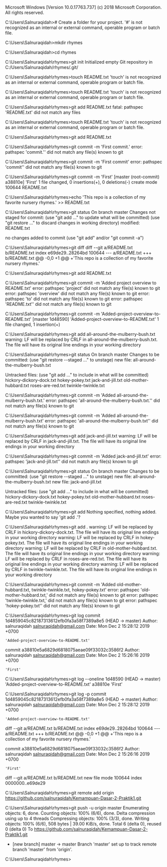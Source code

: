Microsoft Windows [Version 10.0.17763.737]
(c) 2018 Microsoft Corporation. All rights reserved.

C:\Users\Salnuraqidah># Create a folder for your project.
'#' is not recognized as an internal or external command,
operable program or batch file.

C:\Users\Salnuraqidah>mkdir rhymes

C:\Users\Salnuraqidah>cd rhymes

C:\Users\Salnuraqidah\rhymes>git init
Initialized empty Git repository in C:/Users/Salnuraqidah/rhymes/.git/

C:\Users\Salnuraqidah\rhymes>touch README.txt
'touch' is not recognized as an internal or external command,
operable program or batch file.

C:\Users\Salnuraqidah\rhymes>touch README.txt
'touch' is not recognized as an internal or external command,
operable program or batch file.

C:\Users\Salnuraqidah\rhymes>git add README.txt
fatal: pathspec 'README.txt' did not match any files

C:\Users\Salnuraqidah\rhymes>touch README.txt
'touch' is not recognized as an internal or external command,
operable program or batch file.

C:\Users\Salnuraqidah\rhymes>git add README.txt

C:\Users\Salnuraqidah\rhymes>git commit -m 'First commit.'
error: pathspec 'commit.'' did not match any file(s) known to git

C:\Users\Salnuraqidah\rhymes>git commit -m 'First commit'
error: pathspec 'commit'' did not match any file(s) known to git

C:\Users\Salnuraqidah\rhymes>git commit -m 'First'
[master (root-commit) a38810e] 'First'
 1 file changed, 0 insertions(+), 0 deletions(-)
 create mode 100644 README.txt

C:\Users\Salnuraqidah\rhymes>echo 'This repo is a collection of my favorite nursery rhymes.' >> README.txt

C:\Users\Salnuraqidah\rhymes>git status
On branch master
Changes not staged for commit:
  (use "git add <file>..." to update what will be committed)
  (use "git restore <file>..." to discard changes in working directory)
        modified:   README.txt

no changes added to commit (use "git add" and/or "git commit -a")

C:\Users\Salnuraqidah\rhymes>git diff
diff --git a/README.txt b/README.txt
index e69de29..28264bd 100644
--- a/README.txt
+++ b/README.txt
@@ -0,0 +1 @@
+'This repo is a collection of my favorite nursery rhymes.'

C:\Users\Salnuraqidah\rhymes>git add README.txt

C:\Users\Salnuraqidah\rhymes>git commit -m 'Added project overview to README.txt'
error: pathspec 'project' did not match any file(s) known to git
error: pathspec 'overview' did not match any file(s) known to git
error: pathspec 'to' did not match any file(s) known to git
error: pathspec 'README.txt'' did not match any file(s) known to git

C:\Users\Salnuraqidah\rhymes>git commit -m 'Added-project-overview-to-README.txt'
[master 1d48590] 'Added-project-overview-to-README.txt'
 1 file changed, 1 insertion(+)

C:\Users\Salnuraqidah\rhymes>git add all-around-the-mulberry-bush.txt
warning: LF will be replaced by CRLF in all-around-the-mulberry-bush.txt.
The file will have its original line endings in your working directory

C:\Users\Salnuraqidah\rhymes>git status
On branch master
Changes to be committed:
  (use "git restore --staged <file>..." to unstage)
        new file:   all-around-the-mulberry-bush.txt

Untracked files:
  (use "git add <file>..." to include in what will be committed)
        hickory-dickory-dock.txt
        hokey-pokey.txt
        jack-and-jill.txt
        old-mother-hubbard.txt
        roses-are-red.txt
        twinkle-twinkle.txt


C:\Users\Salnuraqidah\rhymes>git commit -m 'Added all-around-the-mulberry-bush.txt.'
error: pathspec 'all-around-the-mulberry-bush.txt.'' did not match any file(s) known to git

C:\Users\Salnuraqidah\rhymes>git commit -m 'Added all-around-the-mulberry-bush.txt'
error: pathspec 'all-around-the-mulberry-bush.txt'' did not match any file(s) known to git

C:\Users\Salnuraqidah\rhymes>git add jack-and-jill.txt
warning: LF will be replaced by CRLF in jack-and-jill.txt.
The file will have its original line endings in your working directory

C:\Users\Salnuraqidah\rhymes>git commit -m 'Added jack-and-jill.txt'
error: pathspec 'jack-and-jill.txt'' did not match any file(s) known to git

C:\Users\Salnuraqidah\rhymes>git status
On branch master
Changes to be committed:
  (use "git restore --staged <file>..." to unstage)
        new file:   all-around-the-mulberry-bush.txt
        new file:   jack-and-jill.txt

Untracked files:
  (use "git add <file>..." to include in what will be committed)
        hickory-dickory-dock.txt
        hokey-pokey.txt
        old-mother-hubbard.txt
        roses-are-red.txt
        twinkle-twinkle.txt


C:\Users\Salnuraqidah\rhymes>git add
Nothing specified, nothing added.
Maybe you wanted to say 'git add .'?

C:\Users\Salnuraqidah\rhymes>git add .
warning: LF will be replaced by CRLF in hickory-dickory-dock.txt.
The file will have its original line endings in your working directory
warning: LF will be replaced by CRLF in hokey-pokey.txt.
The file will have its original line endings in your working directory
warning: LF will be replaced by CRLF in old-mother-hubbard.txt.
The file will have its original line endings in your working directory
warning: LF will be replaced by CRLF in roses-are-red.txt.
The file will have its original line endings in your working directory
warning: LF will be replaced by CRLF in twinkle-twinkle.txt.
The file will have its original line endings in your working directory

C:\Users\Salnuraqidah\rhymes>git commit -m 'Added old-mother-hubbard.txt, twinkle-twinkle.txt, hokey-pokey.txt'
error: pathspec 'old-mother-hubbard.txt,' did not match any file(s) known to git
error: pathspec 'twinkle-twinkle.txt,' did not match any file(s) known to git
error: pathspec 'hokey-pokey.txt'' did not match any file(s) known to git

C:\Users\Salnuraqidah\rhymes>git log
commit 1d4859045c82187313612efb0fa3a58f7389a8e5 (HEAD -> master)
Author: salnuraqidah <salnuraqidah@gmail.com>
Date:   Mon Dec 2 15:28:12 2019 +0700

    'Added-project-overview-to-README.txt'

commit a38810e5a6829d6818075aeae09f33032c3586f2
Author: salnuraqidah <salnuraqidah@gmail.com>
Date:   Mon Dec 2 15:26:16 2019 +0700

    'First'

C:\Users\Salnuraqidah\rhymes>git log --oneline
1d48590 (HEAD -> master) 'Added-project-overview-to-README.txt'
a38810e 'First'

C:\Users\Salnuraqidah\rhymes>git log -p
commit 1d4859045c82187313612efb0fa3a58f7389a8e5 (HEAD -> master)
Author: salnuraqidah <salnuraqidah@gmail.com>
Date:   Mon Dec 2 15:28:12 2019 +0700

    'Added-project-overview-to-README.txt'

diff --git a/README.txt b/README.txt
index e69de29..28264bd 100644
--- a/README.txt
+++ b/README.txt
@@ -0,0 +1 @@
+'This repo is a collection of my favorite nursery rhymes.'

commit a38810e5a6829d6818075aeae09f33032c3586f2
Author: salnuraqidah <salnuraqidah@gmail.com>
Date:   Mon Dec 2 15:26:16 2019 +0700

    'First'

diff --git a/README.txt b/README.txt
new file mode 100644
index 0000000..e69de29

C:\Users\Salnuraqidah\rhymes>git remote add origin https://github.com/salnuraqidah/Kemampuan-Dasar-2-Praktik1.git

C:\Users\Salnuraqidah\rhymes>git push -u origin master
Enumerating objects: 6, done.
Counting objects: 100% (6/6), done.
Delta compression using up to 4 threads
Compressing objects: 100% (3/3), done.
Writing objects: 100% (6/6), 508 bytes | 39.00 KiB/s, done.
Total 6 (delta 0), reused 0 (delta 0)
To https://github.com/salnuraqidah/Kemampuan-Dasar-2-Praktik1.git
 * [new branch]      master -> master
Branch 'master' set up to track remote branch 'master' from 'origin'.

C:\Users\Salnuraqidah\rhymes>